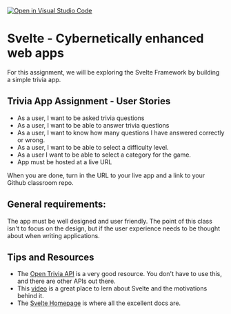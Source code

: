 [![Open in Visual Studio Code](https://classroom.github.com/assets/open-in-vscode-f059dc9a6f8d3a56e377f745f24479a46679e63a5d9fe6f495e02850cd0d8118.svg)](https://classroom.github.com/online_ide?assignment_repo_id=7072022&assignment_repo_type=AssignmentRepo)
# Svelte - Cybernetically enhanced web apps
For this assignment, we will be exploring the Svelte Framework by building a simple trivia app.

## Trivia App Assignment - User Stories
* As a user, I want to be asked trivia questions
* As a user, I want to be able to answer trivia questions
* As a user, I want to know how many questions I have answered correctly or wrong.
* As a user, I want to be able to select a difficulty level.
* As a user I want to be able to select a category for the game.
* App must be hosted at a live URL

When you are done, turn in the URL to your live app and a link to your Github classroom repo.

## General requirements:
The app must be well designed and user friendly. The point of this class isn't to focus on the design, but if the user experience needs to be thought about when writing applications.

## Tips and Resources
* The [Open Trivia API](https://opentdb.com/api_config.php) is a very good resource. You don't have to use this, and there are other APIs out there.
* This [video](https://youtu.be/AdNJ3fydeao) is a great place to lern about Svelte and the motivations behind it.
* The [Svelte Homepage](https://svelte.dev) is where all the excellent docs are.
